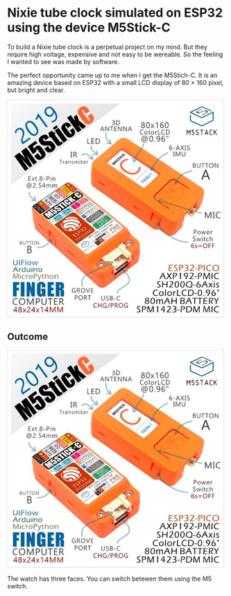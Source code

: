 # Nixie tube clock simulated on ESP32 using the device M5Stick-C
To build a Nixie tube clock is a perpetual project on my mind. But they require high voltage, expensive and not easy to be wereable. So the feeling I wanted to see was made by software.

The perfect opportunity came up to me when I get the M5Stich-C. It is an amazing device based on ESP32 with a small LCD display of 80 × 160 pixel, but bright and clear. 

![](https://github.com/McOrts/M5StickC_Nixie_tube_Clock/blob/master/images/M5Stick-C.jpg)

## Outcome

![](https://github.com/McOrts/M5StickC_Nixie_tube_Clock/blob/master/images/M5Stick-C.jpg)

The watch has three faces. You can switch betewen them using the M5 switch.
